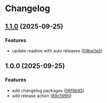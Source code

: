 # Changelog

## [1.1.0](https://github.com/Roskyb/husky-example/compare/v1.0.0...v1.1.0) (2025-09-25)


### Features

* update readme with auto releases ([09be0e5](https://github.com/Roskyb/husky-example/commit/09be0e57438f0b830d43185d6a518f6a81f7f65a))

## 1.0.0 (2025-09-25)


### Features

* add changelog packages ([06f8b95](https://github.com/Roskyb/husky-example/commit/06f8b95853c289b7cf4cd1cc48cbda32078c5eae))
* add release action ([89c5990](https://github.com/Roskyb/husky-example/commit/89c5990a40e46609b6b274376aafdc307d13948a))
